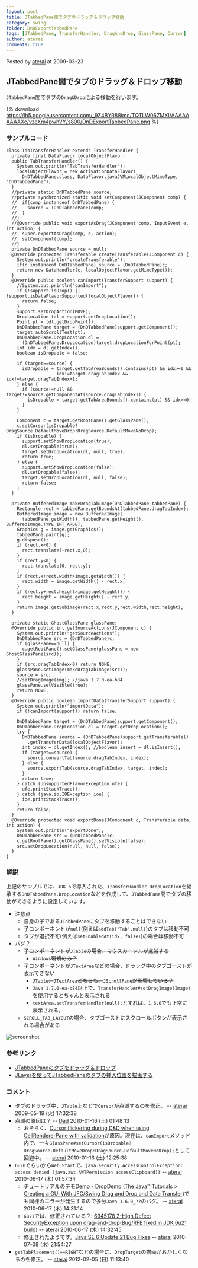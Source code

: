 ```yaml
---
layout: post
title: JTabbedPane間でタブのドラッグ＆ドロップ移動
category: swing
folder: DnDExportTabbedPane
tags: [JTabbedPane, TransferHandler, DragAndDrop, GlassPane, Cursor]
author: aterai
comments: true
---
```


Posted by [aterai](http://terai.xrea.jp/aterai.html) at 2009-03-23

## JTabbedPane間でタブのドラッグ＆ドロップ移動
`JTabbedPane`間でタブの`Drag&Drop`による移動を行います。

{% download https://lh5.googleusercontent.com/_9Z4BYR88imo/TQTLW06ZMXI/AAAAAAAAAXc/vzeXm4pwhVY/s800/DnDExportTabbedPane.png %}

### サンプルコード
<pre class="prettyprint"><code>class TabTransferHandler extends TransferHandler {
  private final DataFlavor localObjectFlavor;
  public TabTransferHandler() {
    System.out.println("TabTransferHandler");
    localObjectFlavor = new ActivationDataFlavor(
      DnDTabbedPane.class, DataFlavor.javaJVMLocalObjectMimeType, "DnDTabbedPane");
  }
  //private static DnDTabbedPane source;
  //private synchronized static void setComponent(JComponent comp) {
  //  if(comp instanceof DnDTabbedPane) {
  //    source = (DnDTabbedPane)comp;
  //  }
  //}
  //@Override public void exportAsDrag(JComponent comp, InputEvent e, int action) {
  //  super.exportAsDrag(comp, e, action);
  //  setComponent(comp);
  //}
  private DnDTabbedPane source = null;
  @Override protected Transferable createTransferable(JComponent c) {
    System.out.println("createTransferable");
    if(c instanceof DnDTabbedPane) source = (DnDTabbedPane)c;
    return new DataHandler(c, localObjectFlavor.getMimeType());
  }
  @Override public boolean canImport(TransferSupport support) {
    //System.out.println("canImport");
    if (!support.isDrop() || !support.isDataFlavorSupported(localObjectFlavor)) {
      return false;
    }
    support.setDropAction(MOVE);
    DropLocation tdl = support.getDropLocation();
    Point pt = tdl.getDropPoint();
    DnDTabbedPane target = (DnDTabbedPane)support.getComponent();
    target.autoScrollTest(pt);
    DnDTabbedPane.DropLocation dl =
      (DnDTabbedPane.DropLocation)target.dropLocationForPoint(pt);
    int idx = dl.getIndex();
    boolean isDropable = false;

    if (target==source) {
      isDropable = target.getTabAreaBounds().contains(pt) &amp;&amp; idx&gt;=0 &amp;&amp;
                   idx!=target.dragTabIndex &amp;&amp; idx!=target.dragTabIndex+1;
    } else {
      if (source!=null &amp;&amp; target!=source.getComponentAt(source.dragTabIndex)) {
        isDropable = target.getTabAreaBounds().contains(pt) &amp;&amp; idx&gt;=0;
      }
    }

    Component c = target.getRootPane().getGlassPane();
    c.setCursor(isDropable?DragSource.DefaultMoveDrop:DragSource.DefaultMoveNoDrop);
    if (isDropable) {
      support.setShowDropLocation(true);
      dl.setDropable(true);
      target.setDropLocation(dl, null, true);
      return true;
    } else {
      support.setShowDropLocation(false);
      dl.setDropable(false);
      target.setDropLocation(dl, null, false);
      return false;
    }
  }

  private BufferedImage makeDragTabImage(DnDTabbedPane tabbedPane) {
    Rectangle rect = tabbedPane.getBoundsAt(tabbedPane.dragTabIndex);
    BufferedImage image = new BufferedImage(
      tabbedPane.getWidth(), tabbedPane.getHeight(), BufferedImage.TYPE_INT_ARGB);
    Graphics g = image.getGraphics();
    tabbedPane.paint(g);
    g.dispose();
    if (rect.x&lt;0) {
      rect.translate(-rect.x,0);
    }
    if (rect.y&lt;0) {
      rect.translate(0,-rect.y);
    }
    if (rect.x+rect.width&gt;image.getWidth()) {
      rect.width = image.getWidth() - rect.x;
    }
    if (rect.y+rect.height&gt;image.getHeight()) {
      rect.height = image.getHeight() - rect.y;
    }
    return image.getSubimage(rect.x,rect.y,rect.width,rect.height);
  }

  private static GhostGlassPane glassPane;
  @Override public int getSourceActions(JComponent c) {
    System.out.println("getSourceActions");
    DnDTabbedPane src = (DnDTabbedPane)c;
    if (glassPane==null) {
      c.getRootPane().setGlassPane(glassPane = new GhostGlassPane(src));
    }
    if (src.dragTabIndex&lt;0) return NONE;
    glassPane.setImage(makeDragTabImage(src));
    source = src;
    //setDragImage(img); //java 1.7.0-ea-b84
    glassPane.setVisible(true);
    return MOVE;
  }
  @Override public boolean importData(TransferSupport support) {
    System.out.println("importData");
    if (!canImport(support)) return false;

    DnDTabbedPane target = (DnDTabbedPane)support.getComponent();
    DnDTabbedPane.DropLocation dl = target.getDropLocation();
    try {
      DnDTabbedPane source = (DnDTabbedPane)support.getTransferable()
        .getTransferData(localObjectFlavor);
      int index = dl.getIndex(); //boolean insert = dl.isInsert();
      if (target==source) {
        source.convertTab(source.dragTabIndex, index);
      } else {
        source.exportTab(source.dragTabIndex, target, index);
      }
      return true;
    } catch (UnsupportedFlavorException ufe) {
      ufe.printStackTrace();
    } catch (java.io.IOException ioe) {
      ioe.printStackTrace();
    }
    return false;
  }
  @Override protected void exportDone(JComponent c, Transferable data, int action) {
    System.out.println("exportDone");
    DnDTabbedPane src = (DnDTabbedPane)c;
    c.getRootPane().getGlassPane().setVisible(false);
    src.setDropLocation(null, null, false);
  }
}
</code></pre>

### 解説
上記のサンプルでは、`JDK 6`で導入された、`TransferHandler.DropLocation`を継承する`DnDTabbedPane.DropLocation`などを作成して、`JTabbedPane`間でタブの移動ができるように設定しています。

- 注意点
    - 自身の子である`JTabbedPane`にタブを移動することはできない
    - 子コンポーネントが`null`(例えば`addTab("Tab",null)`)のタブは移動不可
    - タブが選択不可(例えば`setEnabledAt(idx, false)`)の場合は移動不可
- バグ？
    - ~~子コンポーネントが`JTable`の場合、マウスカーソルが点滅する~~
        - ~~`Windows`環境のみ？~~
    - 子コンポーネントが`JTextArea`などの場合、ドラッグ中のタブゴーストが表示できない
        - ~~`JTable`、`JTextArea`どちらも、`JScrollPane`が影響している？~~
        - `Java 1.7.0-ea-b84`以上で、`TransferHandler#setDragImage(Image)`を使用するとちゃんと表示される
        - `textArea.setTransferHandler(null);`とすれば、`1.6.0`でも正常に表示される。
    - `SCROLL_TAB_LAYOUT`の場合、タブゴーストにスクロールボタンが表示される場合がある

<!-- dummy comment line for breaking list -->

![screenshot](https://lh6.googleusercontent.com/_9Z4BYR88imo/TQTLZe_UIkI/AAAAAAAAAXg/bCzrlm037N8/s800/DnDExportTabbedPane1.png)

### 参考リンク
- [JTabbedPaneのタブをドラッグ＆ドロップ](http://terai.xrea.jp/Swing/DnDTabbedPane.html)
- [JLayerを使ってJTabbedPaneのタブの挿入位置を描画する](http://terai.xrea.jp/Swing/DnDLayerTabbedPane.html)

<!-- dummy comment line for breaking list -->

### コメント
- タブのドラッグ中、`JTable`上などで`Cursor`が点滅するのを修正。 -- [aterai](http://terai.xrea.jp/aterai.html) 2009-05-19 (火) 17:32:38
- 点滅の原因は？ -- [Dad](http://terai.xrea.jp/Dad.html) 2010-01-16 (土) 01:48:13
    - おそらく、[Cursor flickering during D&D when using CellRendererPane with validation](http://bugs.sun.com/bugdatabase/view_bug.do?bug_id=6700748)が原因。現在は、`canImport`メソッド内で、一々`GlassPane#setCursor(isDropable?DragSource.DefaultMoveDrop:DragSource.DefaultMoveNoDrop);`として回避中。 -- [aterai](http://terai.xrea.jp/aterai.html) 2010-01-16 (土) 12:25:38
- `6u20`ぐらいから`Web Start`で、`java.security.AccessControlException: access denied (java.awt.AWTPermission accessClipboard)`? -- [aterai](http://terai.xrea.jp/aterai.html) 2010-06-17 (木) 01:57:34
    - チュートリアルのデモ[Demo - DropDemo (The Java™ Tutorials > Creating a GUI With JFC/Swing Drag and Drop and Data Transfer)](http://docs.oracle.com/javase/tutorial/uiswing/dnd/dropmodedemo.html)でも同様のエラーが発生するので多分`Java 1.6.0_??`のバグ。 -- [aterai](http://terai.xrea.jp/aterai.html) 2010-06-17 (木) 14:31:14
    - `6u21`では、修正されている？: [6945178 2-High Defect SecurityException upon drag-and-drop(Bug/RFE fixed in JDK 6u21 build)](http://download.java.net/jdk6/6u21/promoted/b05/changes/JDK6u21.b05.list.html) -- [aterai](http://terai.xrea.jp/aterai.html) 2010-06-17 (木) 14:32:45
    - 修正されたようです。[Java SE 6 Update 21 Bug Fixes](http://www.oracle.com/technetwork/java/javase/bugfixes6u21-156339.html) -- [aterai](http://terai.xrea.jp/aterai.html) 2010-07-08 (木) 21:54:27
- `getTabPlacement()==RIGHT`などの場合に、`DropTarget`の描画がおかしくなるのを修正。 -- [aterai](http://terai.xrea.jp/aterai.html) 2012-02-05 (日) 11:13:40

<!-- dummy comment line for breaking list -->


